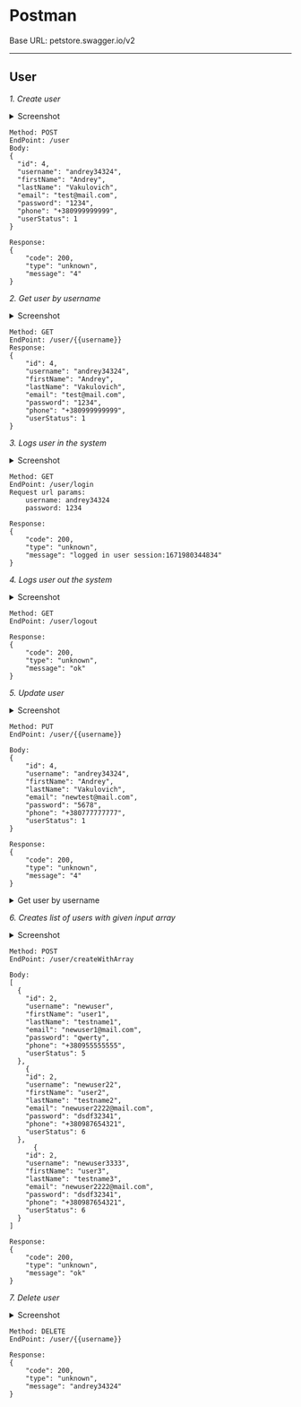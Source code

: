 # Postman

Base URL: petstore.swagger.io/v2
***

## User

*1. Create user*

<details>
  <summary>Screenshot</summary>
  
  ![Postman](1)
</details>

```
Method: POST
EndPoint: /user
Body:
{
  "id": 4,
  "username": "andrey34324",
  "firstName": "Andrey",
  "lastName": "Vakulovich",
  "email": "test@mail.com",
  "password": "1234",
  "phone": "+380999999999",
  "userStatus": 1
}

Response:
{
    "code": 200,
    "type": "unknown",
    "message": "4"
}
```

*2. Get user by username*

<details>
  <summary>Screenshot</summary>
  
  ![Postman](2)
</details>

```
Method: GET
EndPoint: /user/{{username}}
Response:
{
    "id": 4,
    "username": "andrey34324",
    "firstName": "Andrey",
    "lastName": "Vakulovich",
    "email": "test@mail.com",
    "password": "1234",
    "phone": "+380999999999",
    "userStatus": 1
}
```

*3. Logs user in the system*

<details>
  <summary>Screenshot</summary>
  
  ![Postman](3)
</details>

```
Method: GET
EndPoint: /user/login
Request url params: 
	username: andrey34324
	password: 1234

Response:
{
    "code": 200,
    "type": "unknown",
    "message": "logged in user session:1671980344834"
}
```

*4. Logs user out the system*

<details>
  <summary>Screenshot</summary>
  
  ![Postman](4)
</details>

```
Method: GET
EndPoint: /user/logout

Response:
{
    "code": 200,
    "type": "unknown",
    "message": "ok"
}
```

*5. Update user*

<details>
  <summary>Screenshot</summary>
  
  ![Postman](5)
</details>

```
Method: PUT
EndPoint: /user/{{username}}

Body:
{
    "id": 4,
    "username": "andrey34324",
    "firstName": "Andrey",
    "lastName": "Vakulovich",
    "email": "newtest@mail.com",
    "password": "5678",
    "phone": "+380777777777",
    "userStatus": 1
}

Response:
{
    "code": 200,
    "type": "unknown",
    "message": "4"
}
```

<details>
  <summary>Get user by username</summary>
  
  ![Postman](5(3))
</details>


*6. Creates list of users with given input array*

<details>
  <summary>Screenshot</summary>
  
  ![Postman](6)
</details>

```
Method: POST
EndPoint: /user/createWithArray

Body:
[
  {
    "id": 2,
    "username": "newuser",
    "firstName": "user1",
    "lastName": "testname1",
    "email": "newuser1@mail.com",
    "password": "qwerty",
    "phone": "+380955555555",
    "userStatus": 5
  },
    {
    "id": 2,
    "username": "newuser22",
    "firstName": "user2",
    "lastName": "testname2",
    "email": "newuser2222@mail.com",
    "password": "dsdf32341",
    "phone": "+380987654321",
    "userStatus": 6
  },
      {
    "id": 2,
    "username": "newuser3333",
    "firstName": "user3",
    "lastName": "testname3",
    "email": "newuser2222@mail.com",
    "password": "dsdf32341",
    "phone": "+380987654321",
    "userStatus": 6
  }
]

Response:
{
    "code": 200,
    "type": "unknown",
    "message": "ok"
}
```

*7. Delete user*

<details>
  <summary>Screenshot</summary>
  
  ![Postman](7)
</details>

```
Method: DELETE
EndPoint: /user/{{username}}

Response:
{
    "code": 200,
    "type": "unknown",
    "message": "andrey34324"
}
```

